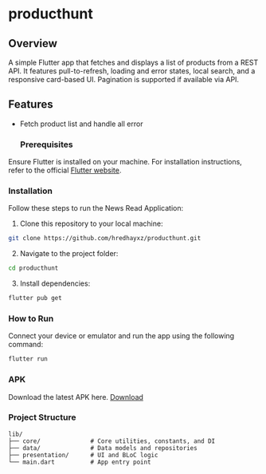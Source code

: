 # producthunt

## Overview
A simple Flutter app that fetches and displays a list of products from a REST API. It features pull-to-refresh, loading and error states, local search, and a responsive card-based UI. Pagination is supported if available via API.

## Features
- Fetch product list and handle all error


  ### Prerequisites

Ensure Flutter is installed on your machine. For installation instructions, refer to the official [Flutter website](https://flutter.dev/docs/get-started/install).


### Installation

Follow these steps to run the News Read Application:

1. Clone this repository to your local machine:

```bash
git clone https://github.com/hredhayxz/producthunt.git
```

2. Navigate to the project folder:

```bash
cd producthunt
```

3. Install dependencies:


```bash
flutter pub get
```

### How to Run

Connect your device or emulator and run the app using the following command:

```bash
flutter run
```

### APK
Download the latest APK here. [Download](https://drive.google.com/file/d/1N7kkcYE7Gn_aXxZ6lIeuBvaqjKfYVaMI/view?usp=sharing)


### Project Structure
```
lib/
├── core/              # Core utilities, constants, and DI
├── data/              # Data models and repositories
├── presentation/      # UI and BLoC logic
└── main.dart          # App entry point
```
